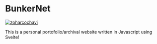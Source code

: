 # BunkerNet

[![zoharcochavi](https://circleci.com/gh/zoharcochavi/bunkernet.svg?style=shield)](https://app.circleci.com/pipelines/github/zoharcochavi/bunkernet)

This is a personal portofolio/archival website written in Javascript using Svelte!
